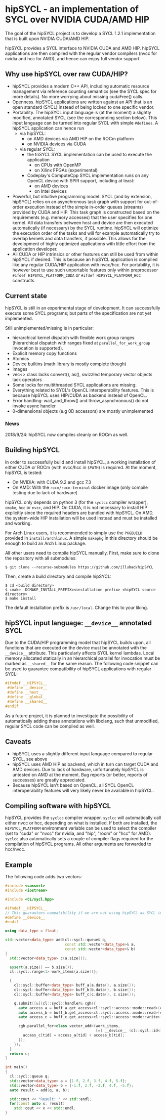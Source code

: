# hipSYCL - an implementation of SYCL over NVIDIA CUDA/AMD HIP
The goal of the hipSYCL project is to develop a SYCL 1.2.1 implementation that is built upon NVIDIA CUDA/AMD HIP.

hipSYCL provides a SYCL interface to NVIDIA CUDA and AMD HIP. hipSYCL applications are then compiled with the regular vendor compilers (nvcc for nvidia and hcc for AMD), and hence can enjoy full vendor support.

## Why use hipSYCL over raw CUDA/HIP?
* hipSYCL provides a modern C++ API, including automatic resource management via reference counting semantics (see the SYCL spec for more details). No more worrying about missing cudaFree() calls.
* Openness. hipSYCL applications are written against an API that is an open standard (SYCL) instead of being locked to one specific vendor.
* Portability. The hipSYCL input language is (at the moment) a slightly modified, annotated SYCL (see the corresponding section below). This input language can be turned into regular SYCL with simple `#defines`. A hipSYCL application can hence run
   * via hipSYCL:
      * on AMD devices via AMD HIP on the ROCm platform
      * on NVIDIA devices via CUDA
   * via regular SYCL:
      * the triSYCL SYCL implementation can be used to execute the application
         * on CPUs with OpenMP
         * on Xilinx FPGAs (experimental)
      * Codeplay's ComputeCpp SYCL implementation runs on any OpenCL device with SPIR support, including at least:
         * on AMD devices
         * on Intel devices
* Powerful, but intuitive programming model. SYCL (and by extension, hipSYCL) relies on an asynchronous task graph with support for out-of-order execution instead of the simple in-order queues (streams) provided by CUDA and HIP. This task graph is constructed based on the requirements (e.g. memory accesses) that the user specifies for one kernel. All data transfers between host and device are then executed automatically (if necessary) by the SYCL runtime. hipSYCL will optimize the execution order of the tasks and will for example automatically try to overlap kernels and data transfers, if possible. This allows for the development of highly optimized applications with little effort from the application developer.
* All CUDA or HIP intrinsics or other features can still be used from within hipSYCL if desired. This is because an hipSYCL application is compiled like any regular CUDA/HIP application with nvcc/hcc. For portability, it is however best to use such unportable features only within preprocessor `#ifdef HIPSYCL_PLATFORM_CUDA` or `#ifdef HIPSYCL_PLATFORM_HCC` constructs.

## Current state
hipSYCL is still in an experimental stage of development. It can successfully execute some SYCL programs; but parts of the specification are not yet implemented.

Still unimplemented/missing is in particular:
* hierarchical kernel dispatch with flexible work group ranges (hierarchical dispatch with ranges fixed at `parallel_for_work_group` invocation is supported).
* Explicit memory copy functions
* Atomics
* Device builtins (math library is mostly complete though)
* Images
* vec<> class lacks convert(), as(), swizzled temporary vector objects lack operators
* Some locks for multithreaded SYCL applications are missing.
* Everything related to SYCL's OpenCL interoperability features. This is because hipSYCL uses HIP/CUDA as backend instead of OpenCL.
* Error handling: wait_and_throw() and throw_asynchronous() do not invoke async handler
* 0-dimensional objects (e.g 0D accessors) are mostly unimplemented


### News
2018/9/24: hipSYCL now compiles cleanly on ROCm as well.

## Building hipSYCL
In order to successfully build and install hipSYCL, a working installation of either CUDA or ROCm (with nvcc/hcc in `$PATH`) is required. At the moment, hipSYCL is tested:
* On NVIDIA: with CUDA 9.2 and gcc 7.3
* On AMD: With the `rocm/rocm-terminal` docker image (only compile testing due to lack of hardware)

hipSYCL only depends on python 3 (for the `syclcc` compiler wrapper), `cmake`, `hcc` or `nvcc`, and HIP. On CUDA, it is not necessary to install HIP explicitly since the required headers are bundled with hipSYCL. On AMD, the system-wide HIP installation will be used instead and must be installed and working.

For Arch Linux users, it is recommended to simply use the `PKGBUILD` provided in `install/archlinux`. A simple `makepkg` in this directory should be enough to build an Arch Linux package.

All other users need to compile hipSYCL manually. First, make sure to clone the repository with all submodules:
```
$ git clone --recurse-submodules https://github.com/illuhad/hipSYCL
```
Then, create a build directory and compile hipSYCL:
```
$ cd <build directory>
$ cmake -DCMAKE_INSTALL_PREFIX=<installation prefix> <hipSYCL source directory>
$ make install
```
The default installation prefix is `/usr/local`. Change this to your liking.

## hipSYCL input language: `__device__` annotated SYCL
Due to the CUDA/HIP programming model that hipSYCL builds upon, all functions that are executed on the device must be annotated with the `__device__` attribute. This particularly affects SYCL kernel lambdas. Local memory allocated statically in an hierarchical parallel for invocation must be marked as `__shared__` for the same reason. The following code snippet can be used to guarantee compatibility of hipSYCL applications with regular SYCL:
```cpp
#ifndef __HIPSYCL__
 #define __device__
 #define __host__
 #define __global__
 #define __shared__
#endif
```
As a future project, it is planned to investigate the possibility of automatically adding these annotations with libclang, such that unmodified, regular SYCL code can be compiled as well.

## Caveats
* hipSYCL uses a slightly different input language compared to regular SYCL, see above
* hipSYCL uses AMD HIP as backend, which in turn can target CUDA and AMD devices. Due to lack of hardware, unfortunately hipSYCL is untested on AMD at the moment. Bug reports (or better, reports of successes) are greatly appreciated.
* Because hipSYCL isn't based on OpenCL, all SYCL OpenCL interoperability features will very likely never be available in hipSYCL.

## Compiling software with hipSYCL
hipSYCL provides the `syclcc` compiler wrapper. `syclcc` will automatically call either nvcc or hcc, depending on what is installed. If both are installed, the `HIPSYCL_PLATFORM` environment variable can be used to select the compiler (set to "cuda" or "nvcc" for nvidia, and "hip", "rocm" or "hcc" for AMD). `syclcc` also automatically sets a couple of compiler flags required for the compilation of hipSYCL programs. All other arguments are forwarded to hcc/nvcc.

## Example
The following code adds two vectors:
```cpp
#include <cassert>
#include <iostream>

#include <CL/sycl.hpp>

#ifndef __HIPSYCL__
// This guarantees compatibility if we are not using hipSYCL as SYCL implementation.
#define __device__
#endif

using data_type = float;

std::vector<data_type> add(cl::sycl::queue& q,
                           const std::vector<data_type>& a,
                           const std::vector<data_type>& b)
{
  std::vector<data_type> c(a.size());

  assert(a.size() == b.size());
  cl::sycl::range<1> work_items{a.size()};

  {
    cl::sycl::buffer<data_type> buff_a(a.data(), a.size());
    cl::sycl::buffer<data_type> buff_b(b.data(), b.size());
    cl::sycl::buffer<data_type> buff_c(c.data(), c.size());

    q.submit([&](cl::sycl::handler& cgh){
      auto access_a = buff_a.get_access<cl::sycl::access::mode::read>(cgh);
      auto access_b = buff_b.get_access<cl::sycl::access::mode::read>(cgh);
      auto access_c = buff_c.get_access<cl::sycl::access::mode::write>(cgh);

      cgh.parallel_for<class vector_add>(work_items,
                                         [=] __device__ (cl::sycl::id<1> tid) {
        access_c[tid] = access_a[tid] + access_b[tid];
      });
    });
  }
  return c;
}

int main()
{
  cl::sycl::queue q;
  std::vector<data_type> a = {1.f, 2.f, 3.f, 4.f, 5.f};
  std::vector<data_type> b = {-1.f, 2.f, -3.f, 4.f, -5.f};
  auto result = add(q, a, b);

  std::cout << "Result: " << std::endl;
  for(const auto x: result)
    std::cout << x << std::endl;
}

```



